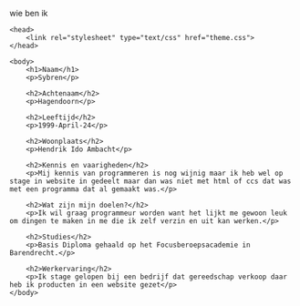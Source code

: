 wie ben ik

<!DOCTYPE html>
<html>
	<head>
		<title> Wie ben ik</title>
	</head>
	
	<head>
		<link rel="stylesheet" type="text/css" href="theme.css">
	</head>
	
	<body>
		<h1>Naam</h1>
		<p>Sybren</p>

		<h2>Achtenaam</h2>
		<p>Hagendoorn</p>

		<h2>Leeftijd</h2>
		<p>1999-April-24</p>

		<h2>Woonplaats</h2>
		<p>Hendrik Ido Ambacht</p>

		<h2>Kennis en vaarigheden</h2>
		<p>Mij kennis van programmeren is nog wijnig maar ik heb wel op stage in website in gedeelt maar dan was niet met html of ccs dat was met een programma dat al gemaakt was.</p>

		<h2>Wat zijn mijn doelen?</h2>
		<p>Ik wil graag programmeur worden want het lijkt me gewoon leuk om dingen te maken in me die ik zelf verzin en uit kan werken.</p>

	    <h2>Studies</h2>
	    <p>Basis Diploma gehaald op het Focusberoepsacademie in Barendrecht.</p>
	    	
	    <h2>Werkervaring</h2>
	    <p>Ik stage gelopen bij een bedrijf dat gereedschap verkoop daar heb ik producten in een website gezet</p>
	</body>
</html>